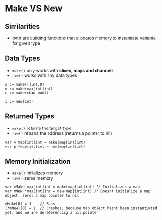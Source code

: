 # **Make VS New**
## **Similarities**
- both are building functions that allocates memory to instantiate variable for given type

## **Data Types**
- `make()` only works with **slices, maps and channels**
- `new()` works with any data types
```golang
s := make([]int,0)
m := make(map[int]int)
c := make(chan bool)

i := new(int)
```

## **Returned Types**
- `make()` returns the target type
- `new()` returns the address (returns a pointer to nil)
```golang
var v map[int]int = make(map[int]int)
var p *map[int]int = new(map[int]int)
```

## **Memory Initialization**
- `make()` initializes memory
- `new()` zeros memory
```golang
var mMake map[int]int = make(map[int]int) // Initializes a map
var mNew *map[int]int = new(map[int]int) // Doesnt initialize a map object, zeros a map pointer to nil

mMake[0] = 1    // Runs
(*mNew)[0] = 1  // Crashes, because map object hasnt been instantiated yet, and we are dereferencing a nil pointer
```